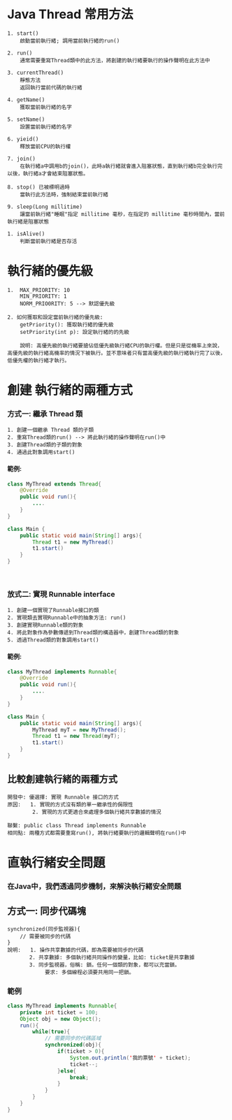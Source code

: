 # Java Thread 常用方法

```
1. start()
    啟動當前執行緒; 調用當前執行緒的run()

2. run()
    通常需要重寫Thread類中的此方法，將創建的執行緒要執行的操作聲明在此方法中

3. currentThread()
    靜態方法
    返回執行當前代碼的執行緒

4. getName()
    獲取當前執行緒的名字

5. setName()
    設置當前執行緒的名字

6. yieid()
    釋放當前CPU的執行權

7. join()
    在執行緒a中調用b的join()，此時a執行緒就會進入阻塞狀態，直到執行緒b完全執行完以後，執行緒a才會結束阻塞狀態。

8. stop() 已被標明過時
    當執行此方法時，強制結束當前執行緒

9. sleep(Long millitime)
    讓當前執行緒"睡眠"指定 millitime 毫秒，在指定的 millitime 毫秒時間內，當前執行緒是阻塞狀態

1. isAlive()
    判斷當前執行緒是否存活
```

# 執行緒的優先級
```
1.  MAX_PRIORITY: 10
    MIN_PRIORITY: 1
    NORM_PRIO0RITY: 5 --> 默認優先級

2. 如何獲取和設定當前執行緒的優先級:
    getPriority(): 獲取執行緒的優先級
    setPriority(int p): 設定執行緒的的先級

    說明: 高優先級的執行緒要搶佔低優先級執行緒CPU的執行權。但是只是從機率上來說，高優先級的執行緒高機率的情況下被執行。並不意味者只有當高優先級的執行緒執行完了以後，低優先權的執行緒才執行。
```

# 創建 執行緒的兩種方式
### 方式一: 繼承 Thread 類
    1. 創建一個繼承 Thread 類的子類
    2. 重寫Thread類的run() --> 將此執行緒的操作聲明在run()中
    3. 創建Thread類的子類的對象
    4. 通過此對象調用start()

#### 範例:
```java
class MyThread extends Thread{
    @Override
    public void run(){
        ....
    }
}

class Main {
    public static void main(String[] args){
        Thread t1 = new MyThread()
        t1.start()
    }
} 
```
<br/>

### 放式二: 實現 Runnable interface
    1. 創建一個實現了Runnable接口的類
    2. 實現類去實現Runnable中的抽象方法: run()
    3. 創建實現Runnable類的對象
    4. 將此對象作為參數傳遞到Thread類的構造器中，創建Thread類的對象
    5. 透過Thread類的對象調用start()

#### 範例:
```java
class MyThread implements Runnable{
    @Override
    public void run(){
        ....
    }
}

class Main {
    public static void main(String[] args){
        MyThread myT = new MyThread();
        Thread t1 = new Thread(myT);
        t1.start()
    }
}
```

## 比較創建執行緒的兩種方式
    開發中: 優選擇: 實現 Runnable 接口的方式
    原因:   1. 實現的方式沒有類的單一繼承性的侷限性
            2. 實現的方式更適合來處理多個執行緒共享數據的情況

    聯繫: public class Thread implements Runnable
    相同點: 兩種方式都需要重寫run(), 將執行緒要執行的邏輯聲明在run()中

# 直執行緒安全問題
### 在Java中，我們透過同步機制，來解決執行緒安全問題
## 方式一: 同步代碼塊
    synchronized(同步監視器){
        // 需要被同步的代碼
    }
    說明:   1. 操作共享數據的代碼，即為需要被同步的代碼
           2. 共享數據: 多個執行緒共同操作的變量，比如: ticket是共享數據
           3. 同步監視器，俗稱: 鎖。任何一個類的對象，都可以充當鎖。
                要求: 多個線程必須要共用同一把鎖。
### 範例
```java
class MyThread implements Runnable{
    private int ticket = 100;
    Object obj = new Object();
    run(){
        while(true){
            // 需要同步的代碼區域
            synchronized(obj){
                if(ticket > 0){
                    System.out.println('我的票號' + ticket);
                    ticket--;
                }else{
                    break;
                }
            }
        }
    }
}
``` 